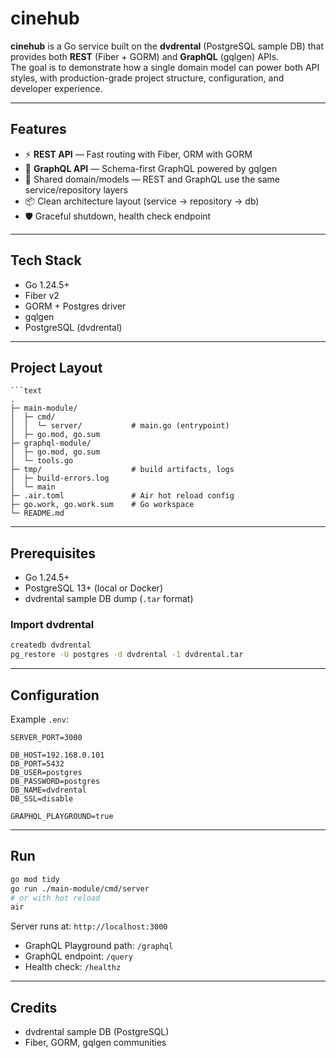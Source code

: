 # cinehub

**cinehub** is a Go service built on the **dvdrental** (PostgreSQL sample DB) that provides both **REST** (Fiber + GORM) and **GraphQL** (gqlgen) APIs.  
The goal is to demonstrate how a single domain model can power both API styles, with production-grade project structure, configuration, and developer experience.

---

## Features
- ⚡ **REST API** — Fast routing with Fiber, ORM with GORM  
- 🔎 **GraphQL API** — Schema-first GraphQL powered by gqlgen  
- 🧭 Shared domain/models — REST and GraphQL use the same service/repository layers  
- 📦 Clean architecture layout (service → repository → db)  
- 🛡️ Graceful shutdown, health check endpoint 

---

## Tech Stack
- Go 1.24.5+
- Fiber v2
- GORM + Postgres driver
- gqlgen
- PostgreSQL (dvdrental)

---

## Project Layout
```
```text
.
├─ main-module/
│  ├─ cmd/
│  │  └─ server/           # main.go (entrypoint)
│  ├─ go.mod, go.sum
├─ graphql-module/
│  ├─ go.mod, go.sum
│  └─ tools.go
├─ tmp/                    # build artifacts, logs
│  ├─ build-errors.log
│  └─ main
├─ .air.toml               # Air hot reload config
├─ go.work, go.work.sum    # Go workspace
└─ README.md
```

---

## Prerequisites
- Go 1.24.5+
- PostgreSQL 13+ (local or Docker)
- dvdrental sample DB dump (`.tar` format)

### Import dvdrental
```bash
createdb dvdrental
pg_restore -U postgres -d dvdrental -1 dvdrental.tar
```

---

## Configuration
Example `.env`:

```
SERVER_PORT=3000

DB_HOST=192.168.0.101
DB_PORT=5432
DB_USER=postgres
DB_PASSWORD=postgres
DB_NAME=dvdrental
DB_SSL=disable

GRAPHQL_PLAYGROUND=true
```

---

## Run
```bash
go mod tidy
go run ./main-module/cmd/server
# or with hot reload
air
```

Server runs at: `http://localhost:3000`

- GraphQL Playground path: `/graphql`
- GraphQL endpoint: `/query`
- Health check: `/healthz`

---

## Credits
- dvdrental sample DB (PostgreSQL)  
- Fiber, GORM, gqlgen communities  